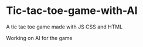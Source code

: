 # Tic-tac-toe-game-with-AI

A tic tac toe game made with JS CSS and HTML

Working on AI for the game
